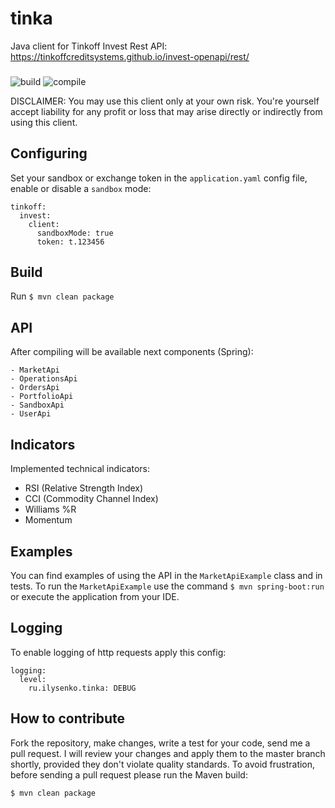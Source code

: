 # tinka
Java client for Tinkoff Invest Rest API: https://tinkoffcreditsystems.github.io/invest-openapi/rest/

###

![build](https://github.com/0x100/tinka/workflows/build/badge.svg?branch=master)
![compile](https://img.shields.io/github/last-commit/0x100/tinka)

DISCLAIMER: You may use this client only at your own risk. 
You're yourself accept liability for any profit or loss that may arise directly or indirectly from using this client.

## Configuring
Set your sandbox or exchange token in the `application.yaml` config file, enable or disable a `sandbox` mode:

```
tinkoff:
  invest:
    client:
      sandboxMode: true
      token: t.123456
```

## Build
Run `$ mvn clean package`

## API
After compiling will be available next components (Spring):
```
- MarketApi
- OperationsApi
- OrdersApi
- PortfolioApi
- SandboxApi
- UserApi
```

## Indicators

Implemented technical indicators:
- RSI (Relative Strength Index)
- CCI (Commodity Channel Index)
- Williams %R
- Momentum

## Examples
You can find examples of using the API in the `MarketApiExample` class and in tests.
To run the `MarketApiExample` use the command `$ mvn spring-boot:run` or execute the application from your IDE.

## Logging
To enable logging of http requests apply this config: 

```
logging:
  level:
    ru.ilysenko.tinka: DEBUG
```

## How to contribute
Fork the repository, make changes, write a test for your code, send me a pull request. 
I will review your changes and apply them to the master branch shortly, provided they don't violate quality standards. 
To avoid frustration, before sending a pull request please run the Maven build:
```
$ mvn clean package
```
